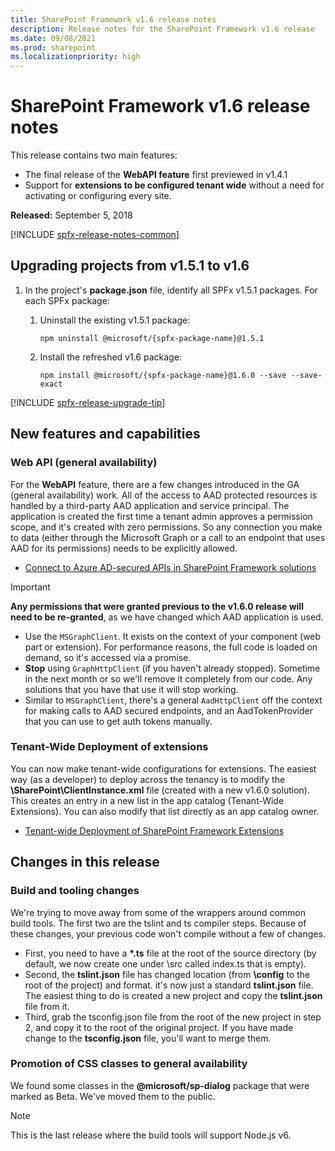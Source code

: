 ```yaml
---
title: SharePoint Framework v1.6 release notes
description: Release notes for the SharePoint Framework v1.6 release
ms.date: 09/08/2021
ms.prod: sharepoint
ms.localizationpriority: high
---
```

# SharePoint Framework v1.6 release notes

This release contains two main features:

- The final release of the **WebAPI feature** first previewed in v1.4.1
- Support for **extensions to be configured tenant wide** without a need for activating or configuring every site.

**Released:** September 5, 2018

[!INCLUDE [spfx-release-notes-common](../../includes/snippets/spfx-release-notes-common.md)]

## Upgrading projects from v1.5.1 to v1.6

1. In the project's **package.json** file, identify all SPFx v1.5.1 packages. For each SPFx package:
    1. Uninstall the existing v1.5.1 package:

        ```console
        npm uninstall @microsoft/{spfx-package-name}@1.5.1
        ```

    1. Install the refreshed v1.6 package:

        ```console
        npm install @microsoft/{spfx-package-name}@1.6.0 --save --save-exact
        ```

[!INCLUDE [spfx-release-upgrade-tip](../../includes/snippets/spfx-release-upgrade-tip.md)]

## New features and capabilities

### Web API (general availability)

For the **WebAPI** feature, there are a few changes introduced in the GA (general availability) work. All of the access to AAD protected resources is handled by a third-party AAD application and service principal. The application is created the first time a tenant admin approves a permission scope, and it's created with zero permissions. So any connection you make to data (either through the Microsoft Graph or a call to an endpoint that uses AAD for its permissions) needs to be explicitly allowed.

- [Connect to Azure AD-secured APIs in SharePoint Framework solutions](use-aadhttpclient.md)

> [!IMPORTANT]
> **Any permissions that were granted previous to the v1.6.0 release will need to be re-granted**, as we have changed which AAD application is used.

- Use the `MSGraphClient`. It exists on the context of your component (web part or extension). For performance reasons, the full code is loaded on demand, so it's accessed via a promise.
- **Stop** using `GraphHttpClient` (if you haven't already stopped). Sometime in the next month or so we'll remove it completely from our code. Any solutions that you have that use it will stop working.
- Similar to `MSGraphClient`, there's a general `AadHttpClient` off the context for making calls to AAD secured endpoints, and an AadTokenProvider that you can use to get auth tokens manually.

### Tenant-Wide Deployment of extensions

You can now make tenant-wide configurations for extensions. The easiest way (as a developer) to deploy across the tenancy is to modify the **\SharePoint\ClientInstance.xml** file (created with a new v1.6.0 solution). This creates an entry in a new list in the app catalog (Tenant-Wide Extensions). You can also modify that list directly as an app catalog owner.

- [Tenant-wide Deployment of SharePoint Framework Extensions](extensions/basics/tenant-wide-deployment-extensions.md)

## Changes in this release

### Build and tooling changes

We're trying to move away from some of the wrappers around common build tools. The first two are the tslint and ts compiler steps. Because of these changes, your previous code won't compile without a few of changes.

- First, you need to have a **\*.ts** file at the root of the source directory (by default, we now create one under \src called index.ts that is empty).
- Second, the **tslint.json** file has changed location (from **\config** to the root of the project) and format. it's now just a standard **tslint.json** file. The easiest thing to do is created a new project and copy the **tslint.json** file from it.
- Third, grab the tsconfig.json file from the root of the new project in step 2, and copy it to the root of the original project. If you have made change to the **tsconfig.json** file, you'll want to merge them.

### Promotion of CSS classes to general availability

We found some classes in the **\@microsoft/sp-dialog** package that were marked as Beta. We've moved them to the public.

> [!NOTE]
> This is the last release where the build tools will support Node.js v6.
